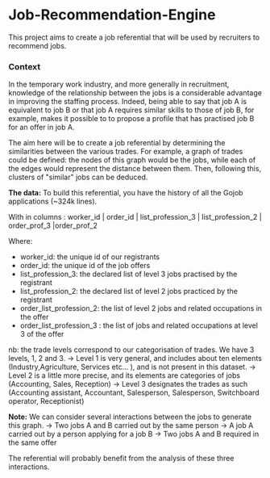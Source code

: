 # Job-Recommendation-Engine
This project aims to create a job referential that will be used by recruiters to recommend jobs.




### Context
In the temporary work industry, and more generally in recruitment, knowledge of the relationship between the jobs is a considerable advantage in improving the staffing process.
Indeed, being able to say that job A is equivalent to job B or that job A requires similar skills to those of job B, for example, makes it possible to
to propose a profile that has practised job B for an offer in job A.

The aim here will be to create a job referential by determining the similarities between the various trades.
For example, a graph of trades could be defined: the nodes of this graph would be the jobs, while each of the edges would represent the distance between them.
Then, following this, clusters of "similar" jobs can be deduced.

**The data:**
To build this referential, you have the history of all the Gojob applications (~324k lines).

With in columns :
worker_id | order_id | list_profession_3 | list_profession_2 | order_prof_3 |order_prof_2

Where:
- worker_id: the unique id of our registrants
- order_id: the unique id of the job offers
- list_profession_3: the declared list of level 3 jobs practised by the registrant
- list_profession_2: the declared list of level 2 jobs practiced by the registrant
- order_list_profession_2: the list of level 2 jobs and related occupations in the offer
- order_list_profession_3 : the list of jobs and related occupations at level 3 of the offer

nb: the trade levels correspond to our categorisation of trades. We have 3
levels, 1, 2 and 3.
→ Level 1 is very general, and includes about ten elements (Industry,Agriculture, Services etc... ), and is not present in this dataset.
→ Level 2 is a little more precise, and its elements are categories of jobs (Accounting, Sales, Reception)
→ Level 3 designates the trades as such (Accounting assistant, Accountant, Salesperson, Salesperson, Switchboard operator, Receptionist)

**Note:**
We can consider several interactions between the jobs to generate this graph.
→ Two jobs A and B carried out by the same person
→ A job A carried out by a person applying for a job B
→ Two jobs A and B required in the same offer

The referential will probably benefit from the analysis of these three interactions.
